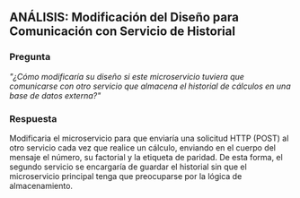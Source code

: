 ## ANÁLISIS: Modificación del Diseño para Comunicación con Servicio de Historial

### Pregunta
*"¿Cómo modificaría su diseño si este microservicio tuviera que comunicarse con otro servicio que almacena el historial de cálculos en una base de datos externa?"*

### Respuesta
Modificaria el microservicio para que enviaría una solicitud HTTP (POST) al otro servicio cada vez que realice un cálculo, enviando en el cuerpo del mensaje el número, su factorial y la etiqueta de paridad. De esta forma, el segundo servicio se encargaría de guardar el historial sin que el microservicio principal tenga que preocuparse por la lógica de almacenamiento.